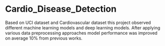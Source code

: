 # Cardio_Disease_Detection
Based on UCI dataset and Cardiovascular dataset this project observed different machine learning models and deep learning models. After applying various data preprocessing approaches model performance was improved on average 10% from previous works.
